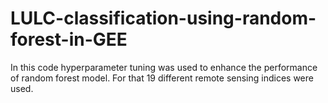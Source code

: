 # LULC-classification-using-random-forest-in-GEE
In this code hyperparameter tuning was used to enhance the performance of random forest model. For that 19 different remote sensing indices were used.
